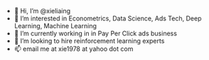 - 👋 Hi, I’m @xieliaing
- 👀 I’m interested in Econometrics, Data Science, Ads Tech, Deep Learning, Machine Learning
- 🌱 I’m currently working in in Pay Per Click ads business
- 💞️ I’m looking to hire reinforcement learning experts
- 📫 email me at xie1978 at yahoo dot com

<!---
xieliaing/xieliaing is a ✨ special ✨ repository because its `README.md` (this file) appears on your GitHub profile.
You can click the Preview link to take a look at your changes.
--->
